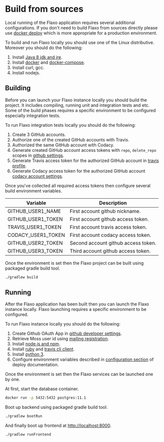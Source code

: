 # Build from sources

Local running of the Flaxo application requires several additional configurations. 
If you don't need to build Flaxo from sources directly please use 
[docker deploy](https://flaxo.readthedocs.io/en/latest/deploy/) 
which is more appropriate for a production environment.

To build and run Flaxo locally you should use one of the Linux distributive. 
Moreover you should do the following:

1. Install [Java 8 jdk and jre](https://openjdk.java.net/install/).
2. Install [docker](https://docs.docker.com/install/) and [docker-compose](https://docs.docker.com/compose/install/).
3. Install curl, gcc.
4. Install nodejs.

## Building

Before you can launch your Flaxo instance locally you should build the project. 
It includes compiling, running unit and integration tests and etc. 
Some of the build phases requires a specific environment to be configured especially integration tests.

To run Flaxo integration tests locally you should do the following:

1. Create 3 GitHub accounts.
2. Authorize one of the created GitHub accounts with Travis.
3. Authorized the same GitHub account with Codacy.
4. Generate created GitHub account access tokens with `repo`, `delete_repo` scopes in 
[github settings](https://github.com/settings/tokens).
5. Generate Travis access token for the authorized GitHub account in 
[travis profile](https://travis-ci.org/profile).
6. Generate Codacy access token for the authorized GitHub account 
[codacy account settings](https://app.codacy.com/account/apiTokens).

Once you've collected all required access tokens then configure several build environment variables.

| Variable | Description |
|---|---|
| GITHUB_USER1_NAME | First account github nickname. |
| GITHUB_USER1_TOKEN | First account github access token. |
| TRAVIS_USER1_TOKEN | First account travis access token. |
| CODACY_USER1_TOKEN | First account codacy access token. |
| GITHUB_USER2_TOKEN | Second account github access token. |
| GITHUB_USER3_TOKEN | Third account github access token. |

Once the environment is set then the Flaxo project can be built using packaged gradle build tool.

```bash
./gradlew build
```

## Running

After the Flaxo application has been built then you can launch the Flaxo instance locally.
Flaxo launching requires a specific environment to be configured.

To run Flaxo instance locally you should do the following:

1. Create Github OAuth App in [github developer settings](https://github.com/settings/developers).
2. Retrieve Moss user id using [mailing registration](https://theory.stanford.edu/~aiken/moss/).
3. Install [node.js and npm](https://nodejs.org/en/download/).
4. Install [ruby](https://www.ruby-lang.org/en/documentation/installation/) and 
[travis cli client](https://github.com/travis-ci/travis.rb#installation).
5. Install [python 3](https://www.python.org/downloads/).
6. Configure environment variables described in 
[configuration section](https://flaxo.readthedocs.io/en/latest/getting-started/deploy/#configuration) 
of deploy documentation. 

Once the environment is set then the Flaxo services can be launched one by one.

At first, start the database container.
```bash
docker run -p 5432:5432 postgres:11.1
```

Boot up backend using packaged gradle build tool.
```bash
./gradlew bootRun
```

And finally boot up frontend at [http://localhost:8000](http://localhost:8000).
```bash
./gradlew runFrontend
```
